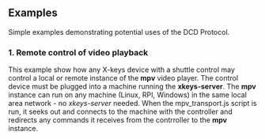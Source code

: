 ## Examples
Simple examples demonstrating potential uses of the DCD Protocol.

### 1. Remote control of video playback
This example show how any X-keys device with a shuttle control may control a local or remote instance of the **mpv** video player. The control device must be plugged into a machine running the **xkeys-server**. The **mpv** instance can run on any machine (Linux, RPI, Windows) in the same local area network - no _xkeys-server_ needed. When the mpv_transport.js script is run, it seeks out and connects to the machine with the controller and redirects any commands it receives from the contrroller to the **mpv** instance.
